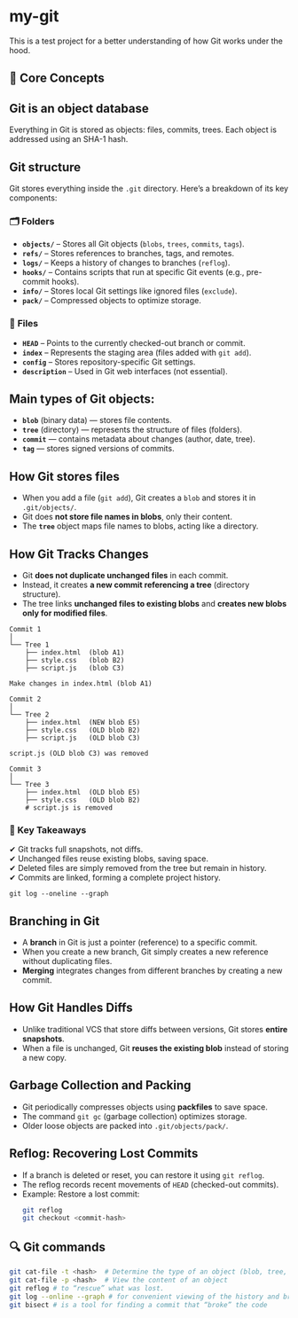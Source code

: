 # my-git

This is a test project for a better understanding of how Git works under the hood.

## 📌 Core Concepts

## **Git is an object database**

Everything in Git is stored as objects: files, commits, trees. Each object is addressed using an SHA-1 hash.

## Git structure

Git stores everything inside the `.git` directory. Here’s a breakdown of its key components:

### 🗂️ **Folders**

- **`objects/`** – Stores all Git objects (`blobs`, `trees`, `commits`, `tags`).
- **`refs/`** – Stores references to branches, tags, and remotes.
- **`logs/`** – Keeps a history of changes to branches (`reflog`).
- **`hooks/`** – Contains scripts that run at specific Git events (e.g., pre-commit hooks).
- **`info/`** – Stores local Git settings like ignored files (`exclude`).
- **`pack/`** – Compressed objects to optimize storage.

### 📄 **Files**

- **`HEAD`** – Points to the currently checked-out branch or commit.
- **`index`** – Represents the staging area (files added with `git add`).
- **`config`** – Stores repository-specific Git settings.
- **`description`** – Used in Git web interfaces (not essential).

## **Main types of Git objects:**

- **`blob`** (binary data) — stores file contents.
- **`tree`** (directory) — represents the structure of files (folders).
- **`commit`** — contains metadata about changes (author, date, tree).
- **`tag`** — stores signed versions of commits.

## **How Git stores files**

- When you add a file (`git add`), Git creates a `blob` and stores it in `.git/objects/`.
- Git does **not store file names in blobs**, only their content.
- The **`tree`** object maps file names to blobs, acting like a directory.

## **How Git Tracks Changes**

- Git **does not duplicate unchanged files** in each commit.
- Instead, it creates **a new commit referencing a tree** (directory structure).
- The tree links **unchanged files to existing blobs** and **creates new blobs only for modified files**.

```
Commit 1
│
└── Tree 1
    ├── index.html  (blob A1)
    ├── style.css   (blob B2)
    ├── script.js   (blob C3)

Make changes in index.html (blob A1)

Commit 2
│
└── Tree 2
    ├── index.html  (NEW blob E5)
    ├── style.css   (OLD blob B2)
    ├── script.js   (OLD blob C3)

script.js (OLD blob C3) was removed

Commit 3
│
└── Tree 3
    ├── index.html  (OLD blob E5)
    ├── style.css   (OLD blob B2)
    # script.js is removed
```

### 🔑 Key Takeaways

✔ Git tracks full snapshots, not diffs.  
✔ Unchanged files reuse existing blobs, saving space.  
✔ Deleted files are simply removed from the tree but remain in history.  
✔ Commits are linked, forming a complete project history.

`git log --oneline --graph`

## **Branching in Git**

- A **branch** in Git is just a pointer (reference) to a specific commit.
- When you create a new branch, Git simply creates a new reference without duplicating files.
- **Merging** integrates changes from different branches by creating a new commit.

## **How Git Handles Diffs**

- Unlike traditional VCS that store diffs between versions, Git stores **entire snapshots**.
- When a file is unchanged, Git **reuses the existing blob** instead of storing a new copy.

## **Garbage Collection and Packing**

- Git periodically compresses objects using **packfiles** to save space.
- The command `git gc` (garbage collection) optimizes storage.
- Older loose objects are packed into `.git/objects/pack/`.

## **Reflog: Recovering Lost Commits**

- If a branch is deleted or reset, you can restore it using `git reflog`.
- The reflog records recent movements of `HEAD` (checked-out commits).
- Example: Restore a lost commit:
  ```sh
  git reflog
  git checkout <commit-hash>
  ```

## 🔍 Git commands

```sh
git cat-file -t <hash>  # Determine the type of an object (blob, tree, commit, tag)
git cat-file -p <hash>  # View the content of an object
git reflog # to “rescue” what was lost.
git log --online --graph # for convenient viewing of the history and branch structure.
git bisect # is a tool for finding a commit that “broke” the code
```
